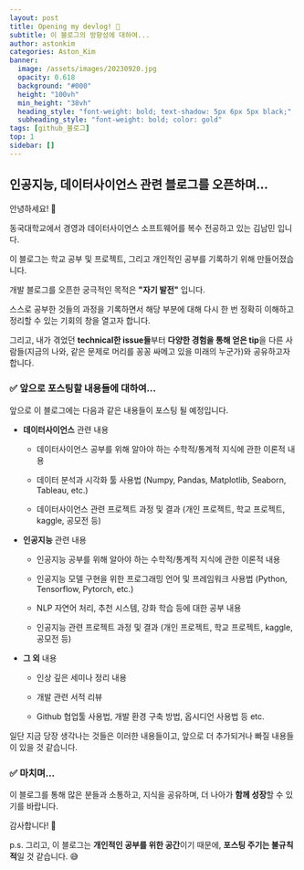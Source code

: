 ```yaml
---
layout: post
title: Opening my devlog! 🎉
subtitle: 이 블로그의 방향성에 대하여...
author: astonkim
categories: Aston_Kim
banner:
  image: /assets/images/20230920.jpg
  opacity: 0.618
  background: "#000"
  height: "100vh"
  min_height: "38vh"
  heading_style: "font-weight: bold; text-shadow: 5px 6px 5px black;"
  subheading_style: "font-weight: bold; color: gold"
tags: [github_블로그]
top: 1
sidebar: []
---
```


## 인공지능, 데이터사이언스 관련 블로그를 오픈하며...


안녕하세요! 👋

동국대학교에서 경영과 데이터사이언스 소프트웨어를 복수 전공하고 있는 김남민 입니다.

이 블로그는 학교 공부 및 프로젝트, 그리고 개인적인 공부를 기록하기 위해 만들어졌습니다.

개발 블로그를 오픈한 궁극적인 목적은 **"자기 발전"** 입니다.

스스로 공부한 것들의 과정을 기록하면서 해당 부분에 대해 다시 한 번 정확히 이해하고 정리할 수 있는 기회의 창을 열고자 합니다.

그리고, 내가 겪었던 **technical한 issue들**부터 **다양한 경험을 통해 얻은 tip**을 다른 사람들(지금의 나와, 같은 문제로 머리를 꽁꽁 싸메고 있을 미래의 누군가)와 공유하고자 합니다.


### ✅ 앞으로 포스팅할 내용들에 대하여...


앞으로 이 블로그에는 다음과 같은 내용들이 포스팅 될 예정입니다.

- **데이터사이언스** 관련 내용

  - 데이터사이언스 공부를 위해 알아야 하는 수학적/통계적 지식에 관한 이론적 내용

  - 데이터 분석과 시각화 툴 사용법 (Numpy, Pandas, Matplotlib, Seaborn, Tableau, etc.)

  - 데이터사이언스 관련 프로젝트 과정 및 결과 (개인 프로젝트, 학교 프로젝트, kaggle, 공모전 등)


- **인공지능** 관련 내용

  - 인공지능 공부를 위해 알아야 하는 수학적/통계적 지식에 관한 이론적 내용

  - 인공지능 모델 구현을 위한 프로그래밍 언어 및 프레임워크 사용법 (Python, Tensorflow, Pytorch, etc.)

  - NLP 자연어 처리, 추천 시스템, 강화 학습 등에 대한 공부 내용

  - 인공지능 관련 프로젝트 과정 및 결과 (개인 프로젝트, 학교 프로젝트, kaggle, 공모전 등)


- **그 외** 내용

  - 인상 깊은 세미나 정리 내용

  - 개발 관련 서적 리뷰

  - Github 협업툴 사용법, 개발 환경 구축 방법, 옵시디언 사용법 등 etc.


일단 지금 당장 생각나는 것들은 이러한 내용들이고, 앞으로 더 추가되거나 빠질 내용들이 있을 것 같습니다.


### ✅ 마치며...


이 블로그를 통해 많은 분들과 소통하고, 지식을 공유하며, 더 나아가 **함께 성장**할 수 있기를 바랍니다.

감사합니다! 🙏

p.s. 그리고, 이 블로그는 **개인적인 공부를 위한 공간**이기 때문에, **포스팅 주기는 불규칙적**일 것 같습니다. 😅